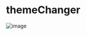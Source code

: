 # themeChanger
![image](https://user-images.githubusercontent.com/106742344/224552016-a392608c-2528-4f17-88fc-b5051648f2e7.png)

